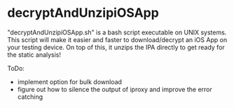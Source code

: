 # decryptAndUnzipiOSApp
"decryptAndUnzipiOSApp.sh" is a bash script executable on UNIX systems. 
This script will make it easier and faster to download/decrypt an iOS App on your testing device. On top of this, it unzips the IPA directly to get ready for the static analysis! 

ToDo:

* implement option for bulk download
* figure out how to silence the output of iproxy and improve the error catching

